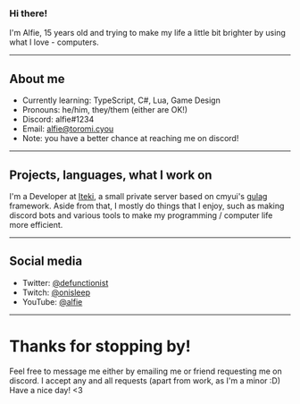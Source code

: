 ### Hi there!
I'm Alfie, 15 years old and trying to make my life a little bit brighter by using what I love - computers.
************

## About me
* Currently learning: TypeScript, C#, Lua, Game Design
* Pronouns: he/him, they/them (either are OK!)
* Discord: alfie#1234
* Email: alfie@toromi.cyou
* Note: you have a better chance at reaching me on discord!

************

## Projects, languages, what I work on
I'm a Developer at [Iteki](https://iteki.pw), a small private server based on cmyui's [gulag](https://github.com/cmyuiosu/gulag) framework.
Aside from that, I mostly do things that I enjoy, such as making discord bots and various tools to make my programming / computer life more efficient.

************

## Social media
* Twitter: [@defunctionist](https://twitter.com/defunctionist)
* Twitch: [@onisleep](https://twitter.com/onisleep)
* YouTube: [@alfie](https://www.youtube.com/channel/UC4otKjPWRqf7JmFoMmy6u6Q)

************

# Thanks for stopping by!
Feel free to message me either by emailing me or friend requesting me on discord. I accept any and all requests (apart from work, as I'm a minor :D)
Have a nice day! <3
